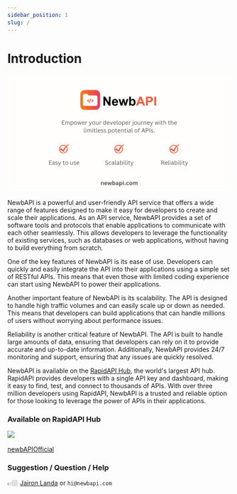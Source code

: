 ```yaml
---
sidebar_position: 1
slug: /
---
```


# Introduction
![NewbAPI](../static/img/intro.png)

NewbAPI is a powerful and user-friendly API service that offers a wide range of features designed to make it easy for developers to create and scale their applications. As an API service, NewbAPI provides a set of software tools and protocols that enable applications to communicate with each other seamlessly. This allows developers to leverage the functionality of existing services, such as databases or web applications, without having to build everything from scratch.

One of the key features of NewbAPI is its ease of use. Developers can quickly and easily integrate the API into their applications using a simple set of RESTful APIs. This means that even those with limited coding experience can start using NewbAPI to power their applications.

Another important feature of NewbAPI is its scalability. The API is designed to handle high traffic volumes and can easily scale up or down as needed. This means that developers can build applications that can handle millions of users without worrying about performance issues.

Reliability is another critical feature of NewbAPI. The API is built to handle large amounts of data, ensuring that developers can rely on it to provide accurate and up-to-date information. Additionally, NewbAPI provides 24/7 monitoring and support, ensuring that any issues are quickly resolved.

NewbAPI is available on the [RapidAPI Hub](https://rapidapi.com/user/newbAPIOfficial), the world's largest API hub. RapidAPI provides developers with a single API key and dashboard, making it easy to find, test, and connect to thousands of APIs. With over three million developers using RapidAPI, NewbAPI is a trusted and reliable option for those looking to leverage the power of APIs in their applications.

### Available on RapidAPI Hub

<img src="../img/rapidapi.svg" width="150" />

[newbAPIOfficial](https://rapidapi.com/user/newbAPIOfficial)

### Suggestion / Question / Help

👉🏼 [Jairon Landa](https://twitter.com/jaironlanda) or `hi@newbapi.com`
